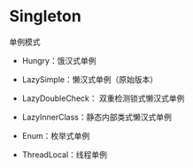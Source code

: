 # Singleton
单例模式

- Hungry：饿汉式单例

- LazySimple：懒汉式单例（原始版本）

- LazyDoubleCheck： 双重检测锁式懒汉式单例

- LazyInnerClass：静态内部类式懒汉式单例

- Enum：枚举式单例

- ThreadLocal：线程单例